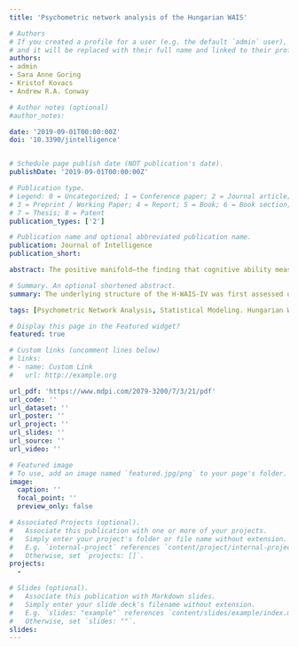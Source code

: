 ```yaml
---
title: 'Psychometric network analysis of the Hungarian WAIS'

# Authors
# If you created a profile for a user (e.g. the default `admin` user), write the username (folder name) here
# and it will be replaced with their full name and linked to their profile.
authors:
- admin
- Sara Anne Goring
- Kristof Kovacs
- Andrew R.A. Conway

# Author notes (optional)
#author_notes:

date: '2019-09-01T00:00:00Z'
doi: '10.3390/jintelligence'


# Schedule page publish date (NOT publication's date).
publishDate: '2019-09-01T00:00:00Z'

# Publication type.
# Legend: 0 = Uncategorized; 1 = Conference paper; 2 = Journal article;
# 3 = Preprint / Working Paper; 4 = Report; 5 = Book; 6 = Book section;
# 7 = Thesis; 8 = Patent
publication_types: ['2']

# Publication name and optional abbreviated publication name.
publication: Journal of Intelligence
publication_short: 

abstract: The positive manifold—the finding that cognitive ability measures demonstrate positive correlations with one another—has led to models of intelligence that include a general cognitive ability or general intelligence (g). This view has been reinforced using factor analysis and reflective, higher-order latent variable models. However, a new theory of intelligence, Process Overlap Theory (POT), posits that g is not a psychological attribute but an index of cognitive abilities that results from an interconnected network of cognitive processes. These competing theories of intelligence are compared using two different statistical modeling techniques (a) latent variable modeling and (b) psychometric network analysis. Network models display partial correlations between pairs of observed variables that demonstrate direct relationships among observations. Secondary data analysis was conducted using the Hungarian Wechsler Adult Intelligence Scale Fourth Edition (H-WAIS-IV). The underlying structure of the H-WAIS-IV was first assessed using confirmatory factor analysis assuming a reflective, higher-order model and then reanalyzed using psychometric network analysis. The compatibility (or lack thereof) of these theoretical accounts of intelligence with the data are discussed.

# Summary. An optional shortened abstract.
summary: The underlying structure of the H-WAIS-IV was first assessed using confirmatory factor analysis assuming a reflective, higher-order model and then reanalyzed using psychometric network analysis. The compatibility (or lack thereof) of these theoretical accounts of intelligence with the data are discussed.

tags: [Psychometric Network Analysis, Statistical Modeling. Hungarian WAIS-IV, Unified Model of Intelligence]

# Display this page in the Featured widget?
featured: true

# Custom links (uncomment lines below)
# links:
# - name: Custom Link
#   url: http://example.org

url_pdf: 'https://www.mdpi.com/2079-3200/7/3/21/pdf'
url_code: ''
url_dataset: ''
url_poster: ''
url_project: ''
url_slides: ''
url_source: ''
url_video: ''

# Featured image
# To use, add an image named `featured.jpg/png` to your page's folder.
image:
  caption: ''
  focal_point: ''
  preview_only: false

# Associated Projects (optional).
#   Associate this publication with one or more of your projects.
#   Simply enter your project's folder or file name without extension.
#   E.g. `internal-project` references `content/project/internal-project/index.md`.
#   Otherwise, set `projects: []`.
projects:
  - 

# Slides (optional).
#   Associate this publication with Markdown slides.
#   Simply enter your slide deck's filename without extension.
#   E.g. `slides: "example"` references `content/slides/example/index.md`.
#   Otherwise, set `slides: ""`.
slides: 
---
```



